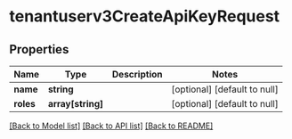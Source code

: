 # tenantuserv3CreateApiKeyRequest

## Properties
Name | Type | Description | Notes
------------ | ------------- | ------------- | -------------
**name** | **string** |  | [optional] [default to null]
**roles** | **array[string]** |  | [optional] [default to null]

[[Back to Model list]](../README.md#documentation-for-models) [[Back to API list]](../README.md#documentation-for-api-endpoints) [[Back to README]](../README.md)


